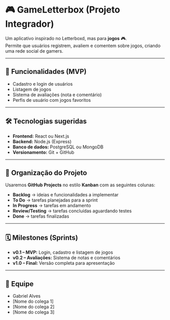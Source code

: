 # 🎮 GameLetterbox (Projeto Integrador)

Um aplicativo inspirado no Letterboxd, mas para **jogos** 🎮.  
Permite que usuários registrem, avaliem e comentem sobre jogos, criando uma rede social de gamers.

---

## 🚀 Funcionalidades (MVP)
- Cadastro e login de usuários
- Listagem de jogos
- Sistema de avaliações (nota e comentário)
- Perfis de usuário com jogos favoritos

---

## 🛠️ Tecnologias sugeridas
- **Frontend:** React ou Next.js
- **Backend:** Node.js (Express)
- **Banco de dados:** PostgreSQL ou MongoDB
- **Versionamento:** Git + GitHub

---

## 📂 Organização do Projeto
Usaremos **GitHub Projects** no estilo **Kanban** com as seguintes colunas:

- **Backlog** → ideias e funcionalidades a implementar
- **To Do** → tarefas planejadas para a sprint
- **In Progress** → tarefas em andamento
- **Review/Testing** → tarefas concluídas aguardando testes
- **Done** → tarefas finalizadas

---

## 🗓️ Milestones (Sprints)
- **v0.1 – MVP:** Login, cadastro e listagem de jogos
- **v0.2 – Avaliações:** Sistema de notas e comentários
- **v1.0 – Final:** Versão completa para apresentação

---

## 👥 Equipe
- Gabriel Alves
- [Nome do colega 1]
- [Nome do colega 2]
- [Nome do colega 3]


